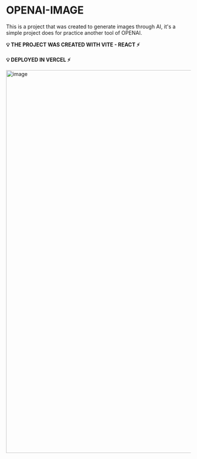 <h1>OPENAI-IMAGE</h1>
<p> This is a project that was created to generate images through AI, it's a simple project does for practice another tool of OPENAI.</p>

<strong> 💡 THE PROJECT WAS CREATED WITH VITE - REACT  ⚡️</strong> <br></br>
<b> 💡 DEPLOYED IN VERCEL  ⚡️</b>

<img width="1041" alt="image" src="https://user-images.githubusercontent.com/52796337/235933457-7edf4811-4a80-4a4f-b8e9-93e3af34205b.png">

